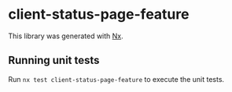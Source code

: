 # client-status-page-feature

This library was generated with [Nx](https://nx.dev).

## Running unit tests

Run `nx test client-status-page-feature` to execute the unit tests.
